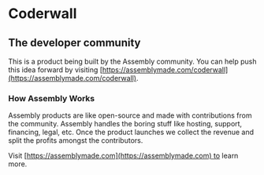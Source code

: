 # Coderwall

## The developer community

This is a product being built by the Assembly community. You can help push this idea forward by visiting [https://assemblymade.com/coderwall](https://assemblymade.com/coderwall).

### How Assembly Works

Assembly products are like open-source and made with contributions from the community. Assembly handles the boring stuff like hosting, support, financing, legal, etc. Once the product launches we collect the revenue and split the profits amongst the contributors.

Visit [https://assemblymade.com](https://assemblymade.com) to learn more.
